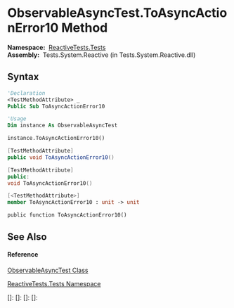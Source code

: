 # ObservableAsyncTest.ToAsyncActionError10 Method

**Namespace:**  [ReactiveTests.Tests](ReactiveTests.Tests\ReactiveTests.Tests.md)  
**Assembly:**  Tests.System.Reactive (in Tests.System.Reactive.dll)

## Syntax

```vb
'Declaration
<TestMethodAttribute> _
Public Sub ToAsyncActionError10
```

```vb
'Usage
Dim instance As ObservableAsyncTest

instance.ToAsyncActionError10()
```

```csharp
[TestMethodAttribute]
public void ToAsyncActionError10()
```

```c++
[TestMethodAttribute]
public:
void ToAsyncActionError10()
```

```fsharp
[<TestMethodAttribute>]
member ToAsyncActionError10 : unit -> unit 
```

```jscript
public function ToAsyncActionError10()
```

## See Also

#### Reference

[ObservableAsyncTest Class](ObservableAsyncTest\ObservableAsyncTest.md)

[ReactiveTests.Tests Namespace](ReactiveTests.Tests\ReactiveTests.Tests.md)

[]: 
[]: 
[]: 
[]: 